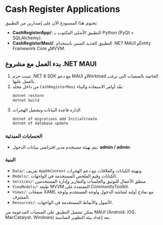 # Cash Register Applications

يحتوي هذا المستودع الآن على إصدارين من التطبيق:

- **CashRegisterApp/**: التطبيق الأصلي المكتوب بـ Python (PyQt + SQLAlchemy).
- **CashRegisterMaui/**: التطبيق الجديد المبني باستخدام .NET MAUI وEntity Framework Core وMVVM.

## بدء العمل مع مشروع .NET MAUI

1. تثبيت حزم .NET 8 SDK مع دعم MAUI وWorkload الخاصة بالمنصات التي ترغب بالعمل عليها.
2. من داخل مجلد `CashRegisterMaui` نفّذ أوامر الاستعادة والبناء:
   ```bash
   dotnet restore
   dotnet build
   ```
3. لإدارة قاعدة البيانات وتشغيل الهجرات:
   ```bash
   dotnet ef migrations add InitialCreate
   dotnet ef database update
   ```

### الحسابات المبدئية

- يتم تهيئة مستخدم مدير افتراضي ببيانات الدخول: **admin / admin**.

### البنية

- `Data/`: تعريف `AppDbContext` وتهيئة الكيانات والعلاقات مع دعم الهجرات.
- `Models/`: الكيانات وقيم الملخص المستخدمة في الواجهات.
- `Services/`: منطق الأعمال للتوثيق والجلسات والتقارير وإدارة المستخدمين.
- `ViewModels/`: طبقة MVVM المعتمدة على CommunityToolkit.
- `Views/`: صفحات XAML مع نماذج أولية لشاشة الدخول ولوحة المستخدم ولوحة المشرف.
- `Resources/`: الأصول والأنماط المستخدمة في الواجهات.

يمكن تشغيل التطبيق على المنصات المدعومة من MAUI (Android، iOS، MacCatalyst، Windows) بعد إعداد بيئة التطوير المناسبة.
